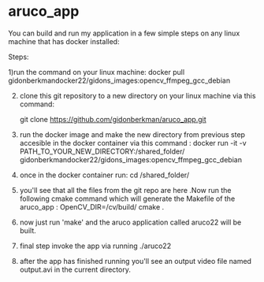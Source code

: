 # aruco_app
You can build  and run my application in a few simple steps on any linux machine that has docker installed:

Steps:

1)run the command on your linux machine:
    docker pull gidonberkmandocker22/gidons_images:opencv_ffmpeg_gcc_debian
    
2) clone this git repository to  a new directory on your linux machine via this command:

      git clone https://github.com/gidonberkman/aruco_app.git
      
3) run the docker image and make the new directory from previous step accesible in the docker container via this command :
       docker run -it -v PATH_TO_YOUR_NEW_DIRECTORY:/shared_folder/ gidonberkmandocker22/gidons_images:opencv_ffmpeg_gcc_debian 
       
 4) once in the docker container run:
       cd /shared_folder/
 5) you'll see  that all the files from the git repo are here .Now run the following cmake command which will generate the Makefile of the aruco_app :
        OpenCV_DIR=/cv/build/ cmake .
        
 6) now just run 'make' and the aruco application called aruco22 will be built.
 7) final step invoke the app via running ./aruco22  
 8) after the app has finished running you'll see an output video file named output.avi in the current directory.
